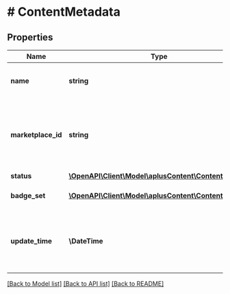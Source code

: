 # # ContentMetadata

## Properties

Name | Type | Description | Notes
------------ | ------------- | ------------- | -------------
**name** | **string** | The A+ Content document name. |
**marketplace_id** | **string** | The identifier for the marketplace where the A+ Content is published. |
**status** | [**\OpenAPI\Client\Model\aplusContent\ContentStatus**](ContentStatus.md) |  |
**badge_set** | [**\OpenAPI\Client\Model\aplusContent\ContentBadge[]**](ContentBadge.md) | The set of content badges. |
**update_time** | **\DateTime** | The approximate age of the A+ Content document and metadata. |

[[Back to Model list]](../../README.md#models) [[Back to API list]](../../README.md#endpoints) [[Back to README]](../../README.md)
